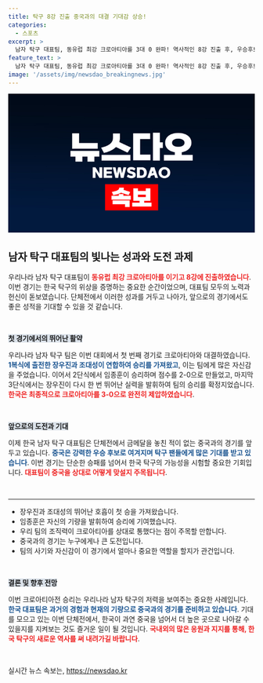 ```yaml
---
title: 탁구 8강 진출 중국과의 대결 기대감 상승!
categories:
  - 스포츠
excerpt: >
  남자 탁구 대표팀, 동유럽 최강 크로아티아를 3대 0 완파! 역사적인 8강 진출 후, 우승후보 중국과의 격돌이 눈앞에 다가왔다. 누가 금메달을 차지할까?
feature_text: >
  남자 탁구 대표팀, 동유럽 최강 크로아티아를 3대 0 완파! 역사적인 8강 진출 후, 우승후보 중국과의 격돌이 눈앞에 다가왔다. 누가 금메달을 차지할까?
image: '/assets/img/newsdao_breakingnews.jpg'
---
```


<p><img src="/assets/img/newsdao_breakingnews.jpg" alt="cryptoinkorea 속보" /></p>

<h2 data-ke-size="size26">남자 탁구 대표팀의 빛나는 성과와 도전 과제</h2>

<p>우리나라 남자 탁구 대표팀이 <b><span style="color: #ee2323;">동유럽 최강 크로아티아를 이기고 8강에 진출하였습니다</span></b>. 이번 경기는 한국 탁구의 위상을 증명하는 중요한 순간이었으며, 대표팀 모두의 노력과 헌신이 돋보였습니다. 단체전에서 이러한 성과를 거두고 나아가, 앞으로의 경기에서도 좋은 성적을 기대할 수 있을 것 같습니다.</p>

<p data-ke-size="size16">&nbsp;</p>

<p><b><span style="background-color: #21538527;">첫 경기에서의 뛰어난 활약</span></b></p>

<p>우리나라 남자 탁구 팀은 이번 대회에서 첫 번째 경기로 크로아티아와 대결하였습니다. <b><span style="color: #1a5490;">1복식에 출전한 장우진과 조대성이 연합하여 승리를 가져왔고</span></b>, 이는 팀에게 많은 자신감을 주었습니다. 이어서 2단식에서 임종훈이 승리하며 점수를 2-0으로 만들었고, 마지막 3단식에서는 장우진이 다시 한 번 뛰어난 실력을 발휘하여 팀의 승리를 확정지었습니다. <b><span style="color: #ee2323;">한국은 최종적으로 크로아티아를 3-0으로 완전히 제압하였습니다</span></b>.</p>

<p data-ke-size="size16">&nbsp;</p>

<p><b><span style="background-color: #21538527;">앞으로의 도전과 기대</span></b></p>

<p>이제 한국 남자 탁구 대표팀은 단체전에서 금메달을 놓친 적이 없는 중국과의 경기를 앞두고 있습니다. <b><span style="color: #1a5490;">중국은 강력한 우승 후보로 여겨지며 탁구 팬들에게 많은 기대를 받고 있습니다</span></b>. 이번 경기는 단순한 승패를 넘어서 한국 탁구의 가능성을 시험할 중요한 기회입니다. <b><span style="color: #ee2323;">대표팀이 중국을 상대로 어떻게 맞설지 주목됩니다</span></b>.</p>

<p data-ke-size="size16">&nbsp;</p>

<hr>

<ul>
    <li>장우진과 조대성의 뛰어난 호흡이 첫 승을 가져왔습니다.</li>
    <li>임종훈은 자신의 기량을 발휘하여 승리에 기여했습니다.</li>
    <li>우리 팀의 조직력이 크로아티아를 상대로 통했다는 점이 주목할 만합니다.</li>
    <li>중국과의 경기는 누구에게나 큰 도전입니다.</li>
    <li>팀의 사기와 자신감이 이 경기에서 얼마나 중요한 역할을 할지가 관건입니다.</li>
</ul>

<p data-ke-size="size16">&nbsp;</p>

<p><b><span style="background-color: #21538527;">결론 및 향후 전망</span></b></p>

<p>이번 크로아티아전 승리는 우리나라 남자 탁구의 저력을 보여주는 중요한 사례입니다. <b><span style="color: #1a5490;">한국 대표팀은 과거의 경험과 현재의 기량으로 중국과의 경기를 준비하고 있습니다</span></b>. 기대를 모으고 있는 이번 단체전에서, 한국이 과연 중국을 넘어서 더 높은 곳으로 나아갈 수 있을지를 지켜보는 것도 즐거운 일이 될 것입니다. <b><span style="color: #ee2323;">국내외의 많은 응원과 지지를 통해, 한국 탁구의 새로운 역사를 써 내려가길 바랍니다</span></b>.</p>

<p data-ke-size="size16">&nbsp;</p>
실시간 뉴스 속보는, <a href="https://newsdao.kr" rel="dofollow">https://newsdao.kr</a>


